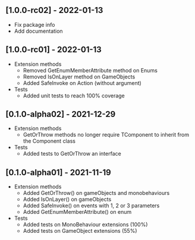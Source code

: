 ## [1.0.0-rc02] - 2022-01-13
- Fix package info
- Add documentation

## [1.0.0-rc01] - 2022-01-13
- Extension methods
	- Removed GetEnumMemberAttribute method on Enums
	- Removed IsOnLayer method on GameObjects
	- Added SafeInvoke on Action (without argument)
- Tests
	- Added unit tests to reach 100% coverage

## [0.1.0-alpha02] - 2021-12-29
- Extension methods
	- GetOrThrow<TComponent> methods no longer require TComponent to inherit from the Component class
- Tests
	- Added tests to GetOrThrow an interface
	
## [0.1.0-alpha01] - 2021-11-19
- Extension methods
	- Added GetOrThrow<TComponent>() on gameObjects and monobehaviours
	- Added IsOnLayer() on gameObjects
	- Added SafeInvoke() on events with 1, 2 or 3 parameters
	- Added GetEnumMemberAttribute() on enum
- Tests
	- Added tests on MonoBehaviour extensions (100%)
	- Added tests on GameObject extensions (55%)

